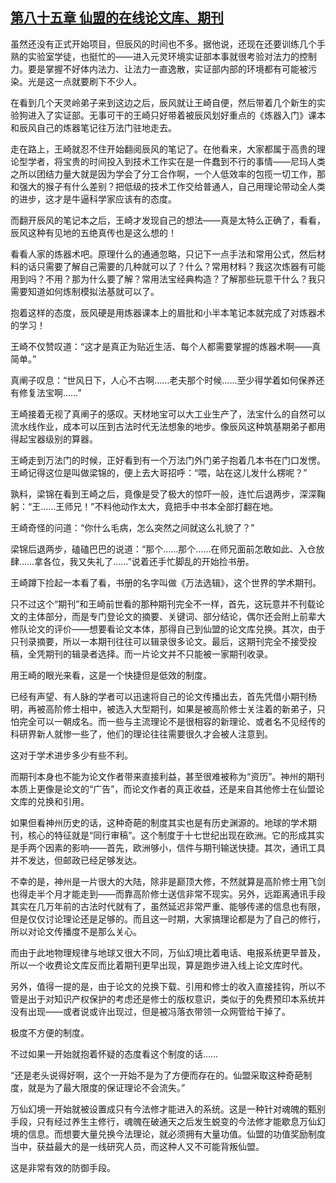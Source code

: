 ## [第八十五章 仙盟的在线论文库、期刊](https://www.xxbiquge.com/11_11207/8862716.html)


  虽然还没有正式开始项目，但辰风的时间也不多。据他说，还现在还要训练几个手熟的实验室学徒，也挺忙的——进入元灵环境实证部本事就很考验对法力的控制力。要是掌握不好体内法力、让法力一直逸散，实证部内部的环境都有可能被污染。光是这一点就要刷下不少人。

  在看到几个天灵岭弟子来到这边之后，辰风就让王崎自便，然后带着几个新生的实验狗进入了实证部。无事可干的王崎只好带着被辰风划好重点的《炼器入门》课本和辰风自己的炼器笔记往万法门驻地走去。

  走在路上，王崎就忍不住开始翻阅辰风的笔记了。在他看来，大家都属于高贵的理论型学者，将宝贵的时间投入到技术工作实在是一件蠢到不行的事情——尼玛人类之所以团结力量大就是因为学会了分工合作啊，一个人低效率的包揽一切工作，那和强大的猴子有什么差别？把低级的技术工作交给普通人，自己用理论带动全人类的进步，这才是牛逼科学家应该有的态度。

  而翻开辰风的笔记本之后，王崎才发现自己的想法——真是太特么正确了，看看，辰风这种有见地的五绝真传也是这么想的！

  看看人家的炼器术吧。原理什么的通通忽略，只记下一点手法和常用公式，然后材料的话只需要了解自己需要的几种就可以了？什么？常用材料？我这次炼器有可能用到吗？不用？那为什么要了解？常用法宝经典构造？了解那些玩意干什么？我只需要知道如何炼制模拟法基就可以了。

  抱着这样的态度，辰风硬是用炼器课本上的眉批和小半本笔记本就完成了对炼器术的学习！

  王崎不仅赞叹道：“这才是真正为贴近生活、每个人都需要掌握的炼器术啊——真简单。”

  真阐子叹息：“世风日下，人心不古啊……老夫那个时候……至少得学着如何保养还有修复法宝啊……”

  王崎接着无视了真阐子的感叹。天材地宝可以大工业生产了，法宝什么的自然可以流水线作业，成本可以压到古法时代无法想象的地步。像辰风这种筑基期弟子都用得起宝器级别的算器。

  王崎走到万法门的时候，正好看到有一个万法门外门弟子抱着几本书在门口发愣。王崎记得这位是叫做梁锦的，便上去大哥招呼：“喂，站在这儿发什么楞呢？”

  孰料，梁锦在看到王崎之后，竟像是受了极大的惊吓一般，连忙后退两步，深深鞠躬：“王……王师兄！”不料他动作太大，竟把手中书本全部打翻在地。

  王崎奇怪的问道：“你什么毛病，怎么突然之间就这么礼貌了？”

  梁锦后退两步，磕磕巴巴的说道：“那个……那个……在师兄面前怎敢如此、入仓放肆……拿各位，我又失礼了……”说着还手忙脚乱的开始捡书册。

  王崎蹲下捡起一本看了看，书册的名字叫做《万法选辑》，这个世界的学术期刊。

  只不过这个“期刊”和王崎前世看的那种期刊完全不一样，首先，这玩意并不刊载论文的主体部分，而是专门登论文的摘要、关键词、部分结论，偶尔还会附上前辈大修队论文的评价——想要看论文本体，那得自己到仙盟的论文库兑换。其次，由于只刊录摘要，所以一本期刊往往可以辑录很多论文。最后，这期刊完全不接受投稿，全凭期刊的辑录者选择。而一片论文并不只能被一家期刊收录。

  用王崎的眼光来看，这是一个快捷但是低效的制度。

  已经有声望、有人脉的学者可以迅速将自己的论文传播出去，首先凭借小期刊杨明，再被高阶修士相中，被选入大型期刊，如果是被高阶修士关注着的新弟子，只怕完全可以一朝成名。而一些与主流理论不是很相容的新理论、或者名不见经传的科研界新人就惨一些了，他们的理论往往需要很久才会被人注意到。

  这对于学术进步多少有些不利。

  而期刊本身也不能为论文作者带来直接利益，甚至很难被称为“资历”。神州的期刊本质上更像是论文的“广告”，而论文作者的真正收益，还是来自其他修士在仙盟论文库的兑换和引用。

  如果但看神州历史的话，这种奇葩的制度其实也是有历史渊源的。地球的学术期刊，核心的特征就是“同行审稿”。这个制度于十七世纪出现在欧洲。它的形成其实是手两个因素的影响——首先，欧洲够小，信件与期刊输送快捷。其次，通讯工具并不发达，但邮政已经足够发达。

  不幸的是，神州是一片很大的大陆，除非是巅顶大修，不然就算是高阶修士用飞剑也得走半个月才能走到——而靠高阶修士送信非常不现实。另外，远距离通讯手段其实在几万年前的古法时代就有了，虽然延迟非常严重、能够传递的信息也有限，但是仅仅讨论理论还是足够的。而且这一时期，大家搞理论都是为了自己的修行，所以对论文传播度不是那么关心。

  而由于此地物理规律与地球又很大不同，万仙幻境比着电话、电报系统更早普及，所以一个收费论文库反而比着期刊更早出现，算是跑步进入线上论文库时代。

  另外，值得一提的是，由于论文的兑换下载、引用和修士的收入直接挂钩，所以不管是出于对知识产权保护的考虑还是修士的版权意识，类似于的免费预印本系统并没有出现——或者说或许出现过，但是被冯落衣带领一众网管给干掉了。

  极度不方便的制度。

  不过如果一开始就抱着怀疑的态度看这个制度的话……

  “还是老头说得好啊，这个一开始不是为了方便而存在的。仙盟采取这种奇葩制度，就是为了最大限度的保证理论不会流失。”

  万仙幻境一开始就被设置成只有今法修才能进入的系统。这是一种针对魂魄的甄别手段，只有经过养生主修行，魂魄在破通天之后发生蜕变的今法修才能歇息万仙幻境的信息。而想要大量兑换今法理论，就必须拥有大量功值。仙盟的功值奖励制度当中，获益最大的是一线研究人员，而这种人又不可能背叛仙盟。

  这是非常有效的防御手段。
